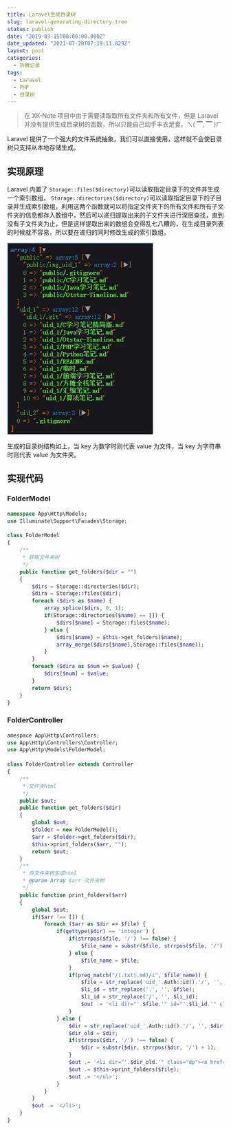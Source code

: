 ```yaml
---
title: Laravel生成目录树
slug: laravel-generating-directory-tree
status: publish
date: "2019-03-15T00:00:00.000Z"
date_updated: "2021-07-28T07:19:11.829Z"
layout: post
categories:
  - 折腾记录
tags:
  - Laravel
  - PHP
  - 目录树
---
```


> 在 XK-Note 项目中由于需要读取取所有文件夹和所有文件，但是 Laravel 并没有提供生成目录树的函数，所以只能自己动手丰衣足食。ㄟ( ▔, ▔ )ㄏ

Laravel 提供了一个强大的文件系统抽象，我们可以直接使用，这样就不会使目录树只支持从本地存储生成。

## 实现原理

Laravel 内置了 `Storage::files($directory)`可以读取指定目录下的文件并生成一个索引数组， `Storage::directories($directory)`可以读取指定目录下的子目录并生成索引数组，利用这两个函数就可以将指定文件夹下的所有文件和所有子文件夹的信息都存入数组中，然后可以递归提取出来的子文件夹进行深层查找，直到没有子文件夹为止，但是这样提取出来的数组会变得乱七八糟的，在生成目录列表的时候就不容易，所以要在递归的同时修改生成的索引数组。

![](f4f040b4-b7a2-44d0-9a12-16d95be754dd.jpg)

生成的目录树结构如上，当 key 为数字时则代表 value 为文件，当 key 为字符串时则代表 value 为文件夹。

## 实现代码

### FolderModel

```php
namespace App\Http\Models;
use Illuminate\Support\Facades\Storage;

class FolderModel
{
    /**
     * 获取文件夹树
     */
    public function get_folders($dir = "")
    {
        $dirs = Storage::directories($dir);
        $dira = Storage::files($dir);
        foreach ($dirs as $name) {
            array_splice($dirs, 0, 1);
            if(Storage::directories($name) == []) {
                $dirs[$name] = Storage::files($name);
            } else {
                $dirs[$name] = $this->get_folders($name);
                array_merge($dirs[$name],Storage::files($name));
            }
        }
        foreach ($dira as $num => $value) {
            $dirs[$num] = $value;
        }
        return $dirs;
    }
}
```

### FolderController

```php
amespace App\Http\Controllers;
use App\Http\Controllers\Controller;
use App\Http\Models\FolderModel;

class FolderController extends Controller
{
    /**
     * 文件夹html
     */
    public $out;
    public function get_folders($dir)
    {
        global $out;
        $folder = new FolderModel();
        $arr = $folder->get_folders($dir);
        $this->print_folders($arr, "");
        return $out;
    }
    /**
     * 将文件夹树生成html
     * @param Array $arr 文件夹树
     */
    public function print_folders($arr)
    {
        global $out;
        if($arr !== []) {
            foreach ($arr as $dir => $file) {
                if(gettype($dir) == 'integer') {
                    if(strrpos($file, '/') !== false) {
                        $file_name = substr($file, strrpos($file, '/') + 1);
                    } else {
                        $file_name = $file;
                    }
                    if(preg_match("/(.txt|.md)/i", $file_name)) {
                        $file = str_replace('uid_'.Auth::id().'/', '', $file);
                        $li_id = str_replace('.', '', $file);
                        $li_id = str_replace('/', '', $li_id);
                        $out .= '<li dir="'.$file.'" id="'.$li_id.'" class="dc"><a href="#"><i class="icon icon-file-text"></i>'.$file_name.'</a></li>';
                    }
                } else {
                    $dir = str_replace('uid_'.Auth::id().'/', '', $dir);
                    $dir_old = $dir;
                    if(strrpos($dir, '/') !== false) {
                        $dir = substr($dir, strrpos($dir, '/') + 1);
                    }
                    $out .= '<li dir="'.$dir_old.'" class="dp"><a href="#"><i class="icon icon-folder-close"></i>'.$dir.'</a><ul>';
                    $out .= $this->print_folders($file);
                    $out .= '</ul>';
                }
            }
        }
        $out .= '</li>';
    }
}
```
